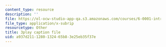 ```yaml
---
content_type: resource
description: ''
file: https://ol-ocw-studio-app-qa.s3.amazonaws.com/courses/6-0001-introduction-to-computer-science-and-programming-in-python-fall-2016/a937d2111280132465b83e25eb35f37e_-wz4iU2V-Yo.srt
file_type: application/x-subrip
resourcetype: Other
title: 3play caption file
uid: a937d211-1280-1324-65b8-3e25eb35f37e
---
```

